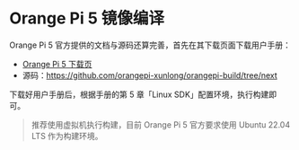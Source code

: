 # Orange Pi 5 镜像编译

Orange Pi 5 官方提供的文档与源码还算完善，首先在其下载页面下载用户手册：

- [Orange Pi 5 下载页](http://www.orangepi.cn/html/hardWare/computerAndMicrocontrollers/service-and-support/Orange-pi-5.html)
- 源码：<https://github.com/orangepi-xunlong/orangepi-build/tree/next>

下载好用户手册后，根据手册的第 5 章「Linux SDK」配置环境，执行构建即可。

> 推荐使用虚拟机执行构建，目前 Orange Pi 5 官方要求使用 Ubuntu 22.04 LTS 作为构建环境。
